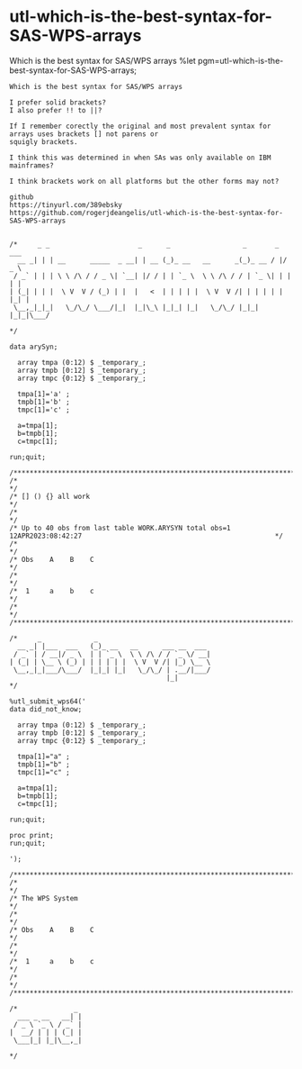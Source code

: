 # utl-which-is-the-best-syntax-for-SAS-WPS-arrays
Which is the best syntax for SAS/WPS arrays 
    %let pgm=utl-which-is-the-best-syntax-for-SAS-WPS-arrays;

    Which is the best syntax for SAS/WPS arrays

    I prefer solid brackets?
    I also prefer !! to ||?

    If I remember corectly the original and most prevalent syntax for arrays uses brackets [] not parens or
    squigly brackets.

    I think this was determined in when SAs was only available on IBM mainframes?

    I think brackets work on all platforms but the other forms may not?

    github
    https://tinyurl.com/389ebsky
    https://github.com/rogerjdeangelis/utl-which-is-the-best-syntax-for-SAS-WPS-arrays


    /*     _ _                      _      _                  _       _  ___
      __ _| | | __      _____  _ __| | __ (_)_ __   __      _(_)_ __ / |/ _ \
     / _` | | | \ \ /\ / / _ \| `__| |/ / | | `_ \  \ \ /\ / / | `_ \| | | | |
    | (_| | | |  \ V  V / (_) | |  |   <  | | | | |  \ V  V /| | | | | | |_| |
     \__,_|_|_|   \_/\_/ \___/|_|  |_|\_\ |_|_| |_|   \_/\_/ |_|_| |_|_|\___/

    */

    data arySyn;

      array tmpa (0:12) $ _temporary_;
      array tmpb [0:12] $ _temporary_;
      array tmpc {0:12} $ _temporary_;

      tmpa[1]='a' ;
      tmpb[1]='b' ;
      tmpc[1]='c' ;

      a=tmpa[1];
      b=tmpb[1];
      c=tmpc[1];

    run;quit;

    /**************************************************************************************************************************/
    /*                                                                                                                        */
    /* [] () {} all work                                                                                                      */
    /*                                                                                                                        */
    /* Up to 40 obs from last table WORK.ARYSYN total obs=1 12APR2023:08:42:27                                                */
    /*                                                                                                                        */
    /* Obs    A    B    C                                                                                                     */
    /*                                                                                                                        */
    /*  1     a    b    c                                                                                                     */
    /*                                                                                                                        */
    /**************************************************************************************************************************/

    /*     _             _
      __ _| |___  ___   (_)_ __   __      ___ __  ___
     / _` | / __|/ _ \  | | `_ \  \ \ /\ / / `_ \/ __|
    | (_| | \__ \ (_) | | | | | |  \ V  V /| |_) \__ \
     \__,_|_|___/\___/  |_|_| |_|   \_/\_/ | .__/|___/
                                           |_|
    */

    %utl_submit_wps64('
    data did_not_know;

      array tmpa (0:12) $ _temporary_;
      array tmpb [0:12] $ _temporary_;
      array tmpc {0:12} $ _temporary_;

      tmpa[1]="a" ;
      tmpb[1]="b" ;
      tmpc[1]="c" ;

      a=tmpa[1];
      b=tmpb[1];
      c=tmpc[1];

    run;quit;

    proc print;
    run;quit;

    ');

    /**************************************************************************************************************************/
    /*                                                                                                                        */
    /* The WPS System                                                                                                         */
    /*                                                                                                                        */
    /* Obs    A    B    C                                                                                                     */
    /*                                                                                                                        */
    /*  1     a    b    c                                                                                                     */
    /*                                                                                                                        */
    /**************************************************************************************************************************/

    /*              _
      ___ _ __   __| |
     / _ \ `_ \ / _` |
    |  __/ | | | (_| |
     \___|_| |_|\__,_|

    */
